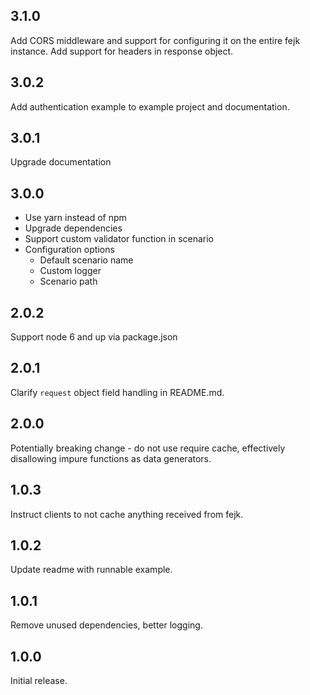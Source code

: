 ## 3.1.0

Add CORS middleware and support for configuring it on the entire fejk instance.
Add support for headers in response object.

## 3.0.2

Add authentication example to example project and documentation.

## 3.0.1

Upgrade documentation

## 3.0.0

* Use yarn instead of npm
* Upgrade dependencies
* Support custom validator function in scenario
* Configuration options
  * Default scenario name
  * Custom logger
  * Scenario path

## 2.0.2

Support node 6 and up via package.json

## 2.0.1

Clarify `request` object field handling in README.md.

## 2.0.0

Potentially breaking change - do not use require cache, effectively disallowing impure functions as data generators.

## 1.0.3

Instruct clients to not cache anything received from fejk.

## 1.0.2

Update readme with runnable example.

## 1.0.1

Remove unused dependencies, better logging.

## 1.0.0

Initial release.
